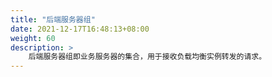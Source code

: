 ```yaml
---
title: "后端服务器组"
date: 2021-12-17T16:48:13+08:00
weight: 60
description: >
    后端服务器组即业务服务器的集合，用于接收负载均衡实例转发的请求。
---
```


